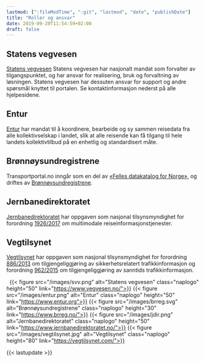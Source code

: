 ```yaml
---
lastmod: [":fileModTime", ":git", "lastmod", "date", "publishDate"]
title: "Roller og ansvar"
date: 2019-09-20T11:54:59+02:00
draft: false
---
```



## Statens vegvesen
[Statens vegvesen](https://www.vegvesen.no/) Statens vegvesen har nasjonalt mandat som forvalter av tilgangspunktet, og har ansvar for realisering, bruk og forvaltning av løsningen. Statens vegvesen har dessuten ansvar for support og andre spørsmål knyttet til portalen. Se kontaktinformasjon nederst på alle hjelpesidene.

## Entur
[Entur](https://www.entur.org/) har mandat til å koordinere, bearbeide og sy sammen reisedata fra alle kollektivselskap i landet, slik at alle reisende kan få tilgang til hele landets kollektivtilbud på en enhetlig og standardisert måte.

## Brønnøysundregistrene
 Transportportal.no inngår som en del av [«Felles datakatalog for Norge»](https://fellesdatakatalog.brreg.no/), og driftes av [Brønnøysundregistrene](https://www.brreg.no/).

## Jernbanedirektoratet
[Jernbanedirektoratet](https://www.jernbanedirektoratet.no/) har oppgaven som nasjonal tilsynsmyndighet for forordning [1926/2017](https://europalov.no/rettsakt/rammeverk-for-iverksetting-av-intelligente-transportsystemer-innen-veitransport-utfyllende/id-10179) om multimodale reiseinformasjonstjenester.

## Vegtilsynet
[Vegtilsynet](https://vegtilsynet.com/) har oppgaven som nasjonal tilsynsmyndighet for forordning [886/2013](https://lovdata.no/dokument/SF/forskrift/2015-12-16-1692) om tilgjengeliggjøring av sikkerhetsrelatert trafikkinformasjon og forordning [962/2015](https://lovdata.no/dokument/SF/forskrift/2016-12-15-1600) om tilgjengeliggjøring av sanntids trafikkinformasjon.


 
{{< figure src="/images/svv.png" alt="Statens vegvesen"
    class="naplogo" height="50" link="https://www.vegvesen.no/">}}
{{< figure src="/images/entur.png" alt="Entur"
    class="naplogo" height="50" link="https://www.entur.org">}}
{{< figure src="/images/brreg.svg" alt="Brønnøysundregistrene"
    class="naplogo" height="30" link="https://www.brreg.no/">}}
{{< figure src="/images/jdir.png" alt="Jernbanedirektoratet"
        class="naplogo" height="50" link="https://www.jernbanedirektoratet.no/">}}
{{< figure src="/images/vegtilsynet.jpg" alt="Vegtilsynet"
        class="naplogo" height="80" link="https://vegtilsynet.com/">}}

{{< lastupdate >}}

